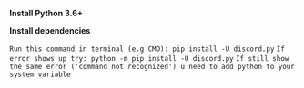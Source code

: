 **Install Python 3.6+**


**Install dependencies**

```Run this command in terminal (e.g CMD): pip install -U discord.py```
```If error shows up try: python -m pip install -U discord.py```
```If still show the same error ('command not recognized') u need to add python to your system variable```
